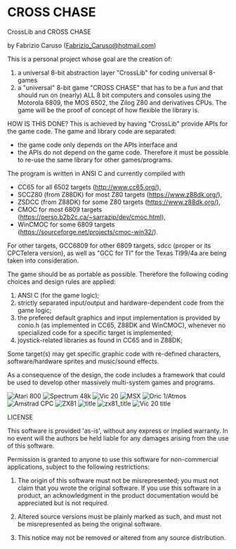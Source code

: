 # CROSS CHASE
CrossLib and CROSS CHASE

by Fabrizio Caruso (Fabrizio_Caruso@hotmail.com)

This is a personal project whose goal are the creation of:
1. a universal 8-bit abstraction layer "CrossLib" for coding universal 8-games
2. a "universal" 8-bit game "CROSS CHASE" that has to be a fun and that should run
on (nearly) ALL 8 bit computers and consoles using the Motorola 6809, the MOS 6502, the Zilog Z80 and derivatives CPUs.
The game will be the proof of concept of how flexible the library is.

HOW IS THIS DONE?
This is achieved  by having "CrossLib" provide APIs for the game code.
The game and library code are  separated: 
- the game code only depends on the APIs interface and 
- the APIs do not depend on the game code. Therefore it must be possible to re-use the same library for other games/programs.

The program is written in ANSI C and currently compiled with 
- CC65 for all 6502 targets (http://www.cc65.org/), 
- SCCZ80 (from Z88DK) for most Z80 targets (https://www.z88dk.org/), 
- ZSDCC (from Z88DK) for some Z80 targets (https://www.z88dk.org/),
- CMOC for most 6809 targets (https://perso.b2b2c.ca/~sarrazip/dev/cmoc.html),
- WinCMOC for some 6809 targets (https://sourceforge.net/projects/cmoc-win32/).

For other targets, GCC6809 for other 6809 targets, sdcc (proper or its CPCTelera version), as well as "GCC for TI" for the Texas TI99/4a are being taken into consideration. 

The game should be as portable as possible.
Therefore the following coding choices and design rules are applied:
1. ANSI C (for the game logic);
2. strictly separated input/output and hardware-dependent code from the game logic;
3. the prefered default graphics and input implementation is provided by conio.h (as implemented in CC65, Z88DK and WinCMOC), whenever no specialized code for a specific target is implemented;
4. joystick-related libraries as found in CC65 and in Z88DK;

Some target(s) may get specific graphic code with re-defined characters, software/hardware sprites and music/sound effects.

As a consequence of the design, the code includes a framework that could be used to develop other massively multi-system games and programs. 

![Atari 800](images/atari800.jpg)
![Spectrum 48k](images/spectrum.jpg)
![Vic 20](images/vic20_1.jpg)
![MSX](images/msx.jpg)
![Oric 1/Atmos](images/Oric.jpg)
![Amstrad CPC](images/cpc.jpg)
![ZX81](images/zx81_1.jpg)
![title](images/title.jpg)
![zx81_title](images/zx81_title.jpg)
![Vic 20 title](images/vic20_title.jpg)

LICENSE

This software is provided 'as-is', without any express or implied warranty.
In no event will the authors be held liable for any damages arising from
the use of this software.

Permission is granted to anyone to use this software for non-commercial applications, 
subject to the following restrictions:

1. The origin of this software must not be misrepresented; you must not
claim that you wrote the original software. If you use this software in
a product, an acknowledgment in the product documentation would be
appreciated but is not required.

2. Altered source versions must be plainly marked as such, and must not
be misrepresented as being the original software.

3. This notice may not be removed or altered from any source distribution.
